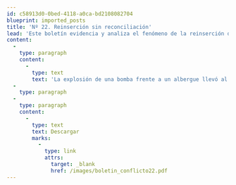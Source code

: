 ```yaml
---
id: c58913d0-0bed-4118-a0ca-bd2108082704
blueprint: imported_posts
title: 'Nº 22. Reinserción sin reconciliación'
lead: 'Este boletín evidencia y analiza el fenómeno de la reinserción desde la perspectiva de la reconciliación a partir del desmonte de los Hogares de Paz que servían como lugar de acogida de los reinsertados luego de un atentado. El problema de los albergues, más que la seguridad, es la falta de un discurso de reconciliación. El debate planteado alrededor de los albergues en Bogotá, que se endureció luego del ataque en contra de un Hogar de Paz en Teusaquillo, es ante todo el resultado de una situación particular: la reinserción de ex combatientes sin acuerdos de paz. Esa es la diferencia fundamental con procesos anteriores. Ante la falta de un acuerdo, todo depende de la voluntad de los políticos y de la sociedad de crear consensos que permitan reintegrar a los ex combatientes a la vida civil. Es decir, de un proceso de reconciliación, que hasta hoy ha brillado por su ausencia.'
content:
  -
    type: paragraph
    content:
      -
        type: text
        text: 'La explosión de una bomba frente a un albergue llevó al gobierno nacional a anunciar el desmonte de los “Hogares de Paz” en Bogotá. Decisión apresurada, que no podrá ser llevada a la práctica. El problema de los albergues, más que la seguridad, es la falta de un discurso de reconciliación.'
  -
    type: paragraph
  -
    type: paragraph
    content:
      -
        type: text
        text: Descargar
        marks:
          -
            type: link
            attrs:
              target: _blank
              href: /images/boletin_conflicto22.pdf
---
```

